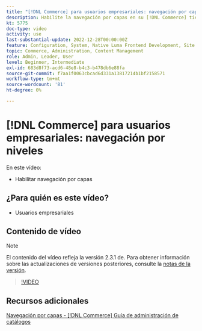 ```yaml
---
title: "[!DNL Commerce] para usuarios empresariales: navegación por capas"
description: Habilite la navegación por capas en su [!DNL Commerce] tienda para que los clientes puedan encontrar productos de forma fácil y rápida.
kt: 5775
doc-type: video
activity: use
last-substantial-update: 2022-12-28T00:00:00Z
feature: Configuration, System, Native Luma Frontend Development, Site Navigation
topic: Commerce, Administration, Content Management
role: Admin, Leader, User
level: Beginner, Intermediate
exl-id: 683d8f73-acd6-48e8-b4c3-b478db6e88fa
source-git-commit: f7aa1f0063cbcad6d331a13817214b1bf2158571
workflow-type: tm+mt
source-wordcount: '81'
ht-degree: 0%

---
```


# [!DNL Commerce] para usuarios empresariales: navegación por niveles

En este vídeo:

- Habilitar navegación por capas

## ¿Para quién es este vídeo?

- Usuarios empresariales

## Contenido de vídeo

>[!NOTE]
>
>El contenido del vídeo refleja la versión 2.3.1 de. Para obtener información sobre las actualizaciones de versiones posteriores, consulte la [notas de la versión](https://experienceleague.adobe.com/docs/commerce-operations/release/notes/overview.html).

>[!VIDEO](https://video.tv.adobe.com/v/36186?quality=12&learn=on)

## Recursos adicionales

[Navegación por capas - [!DNL Commerce] Guía de administración de catálogos](https://experienceleague.adobe.com/docs/commerce-admin/catalog/catalog/navigation/navigation-layered.html)
